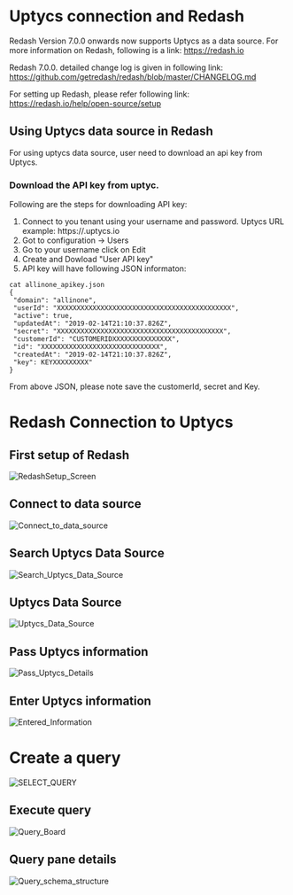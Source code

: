 # Uptycs connection and Redash

Redash Version 7.0.0 onwards now supports Uptycs as a data source.
For more information on Redash, following is a link:
https://redash.io

Redash 7.0.0. detailed change log is given in following link:
https://github.com/getredash/redash/blob/master/CHANGELOG.md

For setting up Redash, please refer following link:
https://redash.io/help/open-source/setup


## Using Uptycs data source in Redash

For using uptycs data source, user need to download an api key from Uptycs.

### Download the API key from uptyc. 

Following are the steps for downloading API key:
 1. Connect to you tenant using your username and password. Uptycs URL example: https://<tenant>.uptycs.io
 2. Got to configuration -> Users
 3. Go to your username click on Edit 
 4. Create and Dowload "User API key"
 5. API key will have following JSON informaton:
 ```
 cat allinone_apikey.json 
{
  "domain": "allinone",
  "userId": "XXXXXXXXXXXXXXXXXXXXXXXXXXXXXXXXXXXXXXXXXXXX",
  "active": true,
  "updatedAt": "2019-02-14T21:10:37.826Z",
  "secret": "XXXXXXXXXXXXXXXXXXXXXXXXXXXXXXXXXXXXXXXXXX",
  "customerId": "CUSTOMERIDXXXXXXXXXXXXXXX",
  "id": "XXXXXXXXXXXXXXXXXXXXXXXXXXXXXX",
  "createdAt": "2019-02-14T21:10:37.826Z",
  "key": KEYXXXXXXXXX"
}
```

From above JSON, please note save the customerId, secret and Key.

# Redash Connection to Uptycs

## First setup of Redash

![RedashSetup_Screen](redash_images/RedashSetup_Screen.png)

## Connect to data source
![Connect_to_data_source](redash_images/Connect_to_data_source.png)

## Search Uptycs Data Source

![Search_Uptycs_Data_Source](redash_images/Search_Uptycs_Data_Source.png)

## Uptycs Data Source

![Uptycs_Data_Source](redash_images/Uptycs_Data_Source.png)


## Pass Uptycs information
![Pass_Uptycs_Details](redash_images/Pass_Uptycs_Details.png)


## Enter Uptycs information

![Entered_Information](redash_images/Entered_Information.png)


# Create a query

![SELECT_QUERY](redash_images/SELECT_QUERY.png)

## Execute query

![Query_Board](redash_images/Query_Board.png)



## Query pane details
![Query_schema_structure](redash_images/Query_schema_structure.png)







